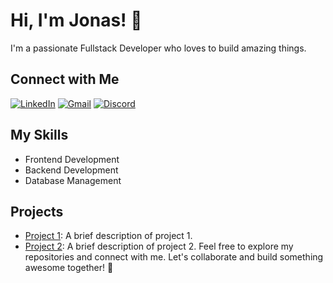 # Hi, I'm Jonas! 👋
I'm a passionate Fullstack Developer who loves to build amazing things. 
## Connect with Me
[![LinkedIn](https://img.shields.io/badge/LinkedIn-Connect-blue?style=for-the-badge&logo=linkedin)](https://www.linkedin.com/in/your-linkedin-profile)
[![Gmail](https://img.shields.io/badge/Gmail-Email-red?style=for-the-badge&logo=gmail)](mailto:youremail@gmail.com)
[![Discord](https://img.shields.io/badge/Discord-Chat-green?style=for-the-badge&logo=discord)](https://discordapp.com/yourusername)
## My Skills
- Frontend Development
- Backend Development
- Database Management
## Projects
- [Project 1](link-to-project-1): A brief description of project 1.
- [Project 2](link-to-project-2): A brief description of project 2.
Feel free to explore my repositories and connect with me. Let's collaborate and build something awesome together! 🚀
